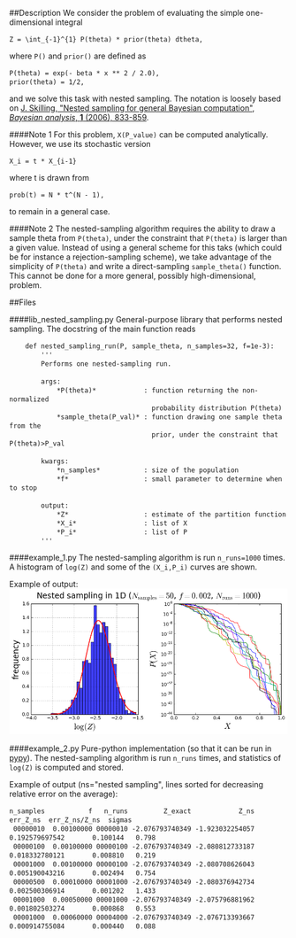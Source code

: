 ##Description
We consider the problem of evaluating the simple one-dimensional integral

    Z = \int_{-1}^{1} P(theta) * prior(theta) dtheta,
where `P()` and `prior()` are defined as

    P(theta) = exp(- beta * x ** 2 / 2.0),
    prior(theta) = 1/2,
and we solve this task with nested sampling.
The notation is loosely based on [J. Skilling, "Nested sampling for general Bayesian computation", *Bayesian analysis*, **1** (2006), 833-859](https://projecteuclid.org/euclid.ba/1340370944).

####Note 1
For this problem, `X(P_value)` can be computed analytically.
However, we use its stochastic version

    X_i = t * X_{i-1}
where t is drawn from

    prob(t) = N * t^(N - 1),
to remain in a general case.

####Note 2
The nested-sampling algorithm requires the ability to draw a sample theta from `P(theta)`, under the constraint that `P(theta)` is larger than a given value.
Instead of using a general scheme for this taks (which could be for instance a rejection-sampling scheme), we take advantage of the simplicity of `P(theta)` and write a direct-sampling `sample_theta()` function.
This cannot be done for a more general, possibly high-dimensional, problem.

##Files

####lib_nested_sampling.py
General-purpose library that performs nested sampling.
The docstring of the main function reads
```
    def nested_sampling_run(P, sample_theta, n_samples=32, f=1e-3):
        '''
        Performs one nested-sampling run.
    
        args:
            *P(theta)*            : function returning the non-normalized
                                    probability distribution P(theta)
            *sample_theta(P_val)* : function drawing one sample theta from the
                                    prior, under the constraint that P(theta)>P_val
    
        kwargs:
            *n_samples*           : size of the population
            *f*                   : small parameter to determine when to stop
    
        output:
            *Z*                   : estimate of the partition function
            *X_i*                 : list of X
            *P_i*                 : list of P
        '''
```

####example_1.py
The nested-sampling algorithm is run `n_runs=1000` times. A histogram of `log(Z)` and some of the `(X_i,P_i)` curves are shown.

Example of output:
![fig_example_1.png](fig_example_1.png?raw=true)

####example_2.py
Pure-python implementation (so that it can be run in  [pypy](http://pypy.org)).
The nested-sampling algorithm is run `n_runs` times, and statistics of `log(Z)` is computed and stored.

Example of output (ns="nested sampling", lines sorted for decreasing relative error on the average):
```
n_samples           f   n_runs         Z_exact            Z_ns       err_Z_ns  err_Z_ns/Z_ns  sigmas
 00000010  0.00100000 00000010 -2.076793740349 -1.923032254057 0.192579697542       0.100144   0.798
 00000100  0.00100000 00000100 -2.076793740349 -2.080812733187 0.018332780121       0.008810   0.219
 00001000  0.00100000 00000100 -2.076793740349 -2.080708626043 0.005190043216       0.002494   0.754
 00000500  0.00010000 00001000 -2.076793740349 -2.080376942734 0.002500306914       0.001202   1.433
 00001000  0.00050000 00001000 -2.076793740349 -2.075796881962 0.001802503274       0.000868   0.553
 00001000  0.00060000 00004000 -2.076793740349 -2.076713393667 0.000914755084       0.000440   0.088
```
